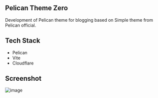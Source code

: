 ## Pelican Theme Zero
Development of Pelican theme for blogging based on Simple theme from Pelican official.

## Tech Stack
- Pelican
- Vite
- Cloudflare

## Screenshot

  ![image](https://github.com/fitri/pelican_theme_zero/assets/11854070/72f7d102-144d-4335-9709-c67ead992bca)
